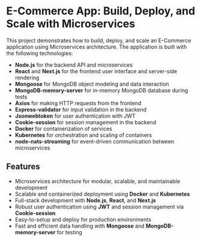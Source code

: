 # E-Commerce App: Build, Deploy, and Scale with Microservices

This project demonstrates how to build, deploy, and scale an E-Commerce application using Microservices architecture. The application is built with the following technologies:

- **Node.js** for the backend API and microservices
- **React** and **Next.js** for the frontend user interface and server-side rendering
- **Mongoose** for MongoDB object modeling and data interaction
- **MongoDB-memory-server** for in-memory MongoDB database during tests
- **Axios** for making HTTP requests from the frontend
- **Express-validator** for input validation in the backend
- **Jsonwebtoken** for user authentication with JWT
- **Cookie-session** for session management in the backend
- **Docker** for containerization of services
- **Kubernetes** for orchestration and scaling of containers
- **node-nats-streaming** for event-driven communication between microservices

## Features

- Microservices architecture for modular, scalable, and maintainable development
- Scalable and containerized deployment using **Docker** and **Kubernetes**
- Full-stack development with **Node.js**, **React**, and **Next.js**
- Robust user authentication using **JWT** and session management via **Cookie-session**
- Easy-to-setup and deploy for production environments
- Fast and efficient data handling with **Mongoose** and **MongoDB-memory-server** for testing

